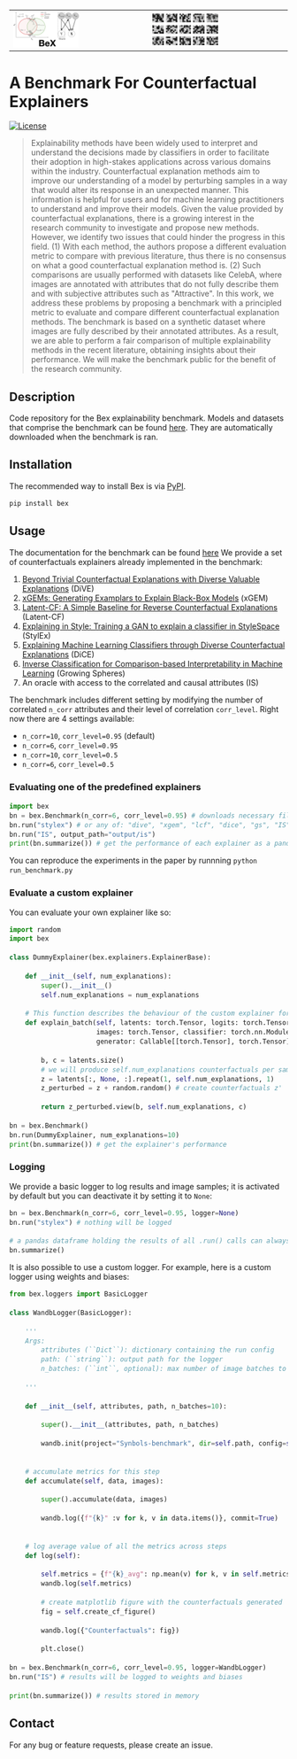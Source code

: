 <table>
  <tr>
    <td>
      <img src="images/cover.svg" alt="framework" width="50%" />
    </td>
    <td>
      <img src="images/samples.png" alt="samples" width="50%" />
    </td>
  </tr>
</table>

# A Benchmark For Counterfactual Explainers

[![License](https://img.shields.io/badge/License-Apache%202.0-blue.svg)](https://opensource.org/licenses/Apache-2.0) 

>Explainability methods have been widely used to interpret and understand the decisions made by classifiers in order to facilitate their adoption in high-stakes applications across various domains within the industry. Counterfactual explanation methods aim to improve our understanding of a model by perturbing samples in a way that would alter its response in an unexpected manner. This information is helpful for users and for machine learning practitioners to understand and improve their models. Given the value provided by counterfactual explanations, there is a growing interest in the research community to investigate and propose new methods. However, we identify two issues that could hinder the progress in this field. (1) With each  method, the authors propose a different evaluation metric to compare with previous literature, thus there is no consensus on what a good counterfactual explanation method is. (2) Such comparisons are usually performed with datasets like CelebA, where images are annotated with attributes that do not fully describe them and with subjective attributes such as "Attractive". In this work, we address these problems by proposing a benchmark with a principled metric to evaluate and compare different counterfactual explanation methods. The benchmark is based on a synthetic dataset where images are fully described by their annotated attributes. As a result, we are able to perform a fair comparison of multiple explainability methods in the recent literature, obtaining insights about their performance. We will make the benchmark public for the benefit of the research community.


## Description 

Code repository for the Bex explainability benchmark. Models and datasets that comprise the benchmark can be found [here](https://zenodo.org/record/6616598). They are 
automatically downloaded when the benchmark is ran.


## Installation

The recommended way to install Bex is via [PyPI](https://pypi.org/project/bex/).

```bash
pip install bex
```


## Usage

The documentation for the benchmark can be found [here](dvd42.github.io/Bex)
We provide a set of counterfactuals explainers already implemented in the benchmark:

1. [Beyond Trivial Counterfactual Explanations with Diverse Valuable Explanations](https://arxiv.org/abs/2103.10226) (DiVE)
2. [xGEMs: Generating Examplars to Explain Black-Box Models](https://arxiv.org/abs/1806.08867) (xGEM)
3. [Latent-CF: A Simple Baseline for Reverse Counterfactual Explanations](https://arxiv.org/abs/2012.09301) (Latent-CF)
4. [Explaining in Style: Training a GAN to explain a classifier in StyleSpace](https://arxiv.org/abs/2104.13369) (StylEx)
5. [Explaining Machine Learning Classifiers through Diverse Counterfactual Explanations](https://arxiv.org/abs/1905.07697) (DiCE)
6. [Inverse Classification for Comparison-based Interpretability in Machine Learning](https://arxiv.org/abs/1712.08443) (Growing Spheres)
7. An oracle with access to the correlated and causal attributes (IS)


The benchmark includes different setting by modifying the number of correlated
`n_corr` attributes and their level of correlation `corr_level`. Right now there are 4 settings available:

* `n_corr=10`, `corr_level=0.95` (default)
* `n_corr=6`, `corr_level=0.95` 
* `n_corr=10`, `corr_level=0.5` 
* `n_corr=6`, `corr_level=0.5`


### Evaluating one of the predefined explainers

```python
import bex
bn = bex.Benchmark(n_corr=6, corr_level=0.95) # downloads necessary files
bn.run("stylex") # or any of: "dive", "xgem", "lcf", "dice", "gs", "IS" (Oracle)
bn.run("IS", output_path="output/is")
print(bn.summarize()) # get the performance of each explainer as a pandas dataframe
```

You can reproduce the experiments in the paper by runnning `python run_benchmark.py`


### Evaluate a custom explainer

You can evaluate your own explainer like so:

```python
import random
import bex

class DummyExplainer(bex.explainers.ExplainerBase):

    def __init__(self, num_explanations):
        super().__init__()
        self.num_explanations = num_explanations

    # This function describes the behaviour of the custom explainer for a given batch
    def explain_batch(self, latents: torch.Tensor, logits: torch.Tensor, 
                      images: torch.Tensor, classifier: torch.nn.Module, 
                      generator: Callable[[torch.Tensor], torch.Tensor]) -> torch.Tensor:

        b, c = latents.size()
        # we will produce self.num_explanations counterfactuals per sample
        z = latents[:, None, :].repeat(1, self.num_explanations, 1)
        z_perturbed = z + random.random() # create counterfactuals z'

        return z_perturbed.view(b, self.num_explanations, c)

bn = bex.Benchmark()
bn.run(DummyExplainer, num_explanations=10)
print(bn.summarize()) # get the explainer's performance
```

### Logging

We provide a basic logger to log results and image samples; it is activated by default but you can deactivate it by setting it to `None`:

```python
bn = bex.Benchmark(n_corr=6, corr_level=0.95, logger=None)
bn.run("stylex") # nothing will be logged 

# a pandas dataframe holding the results of all .run() calls can always be obtained by calling 
bn.summarize()
```

It is also possible to use a custom logger. For example, here is a custom logger using weights and biases:

```python
from bex.loggers import BasicLogger

class WandbLogger(BasicLogger):

    '''
    Args:
        attributes (``Dict``): dictionary containing the run config
        path: (``string``): output path for the logger 
        n_batches: (``int``, optional): max number of image batches to log

    '''

    def __init__(self, attributes, path, n_batches=10):

        super().__init__(attributes, path, n_batches)

        wandb.init(project="Synbols-benchmark", dir=self.path, config=self.attributes, reinit=True)


    # accumulate metrics for this step
    def accumulate(self, data, images):

        super().accumulate(data, images)

        wandb.log({f"{k}" :v for k, v in data.items()}, commit=True)


    # log average value of all the metrics across steps
    def log(self):

        self.metrics = {f"{k}_avg": np.mean(v) for k, v in self.metrics.items()}
        wandb.log(self.metrics)

        # create matplotlib figure with the counterfactuals generated
        fig = self.create_cf_figure()

        wandb.log({"Counterfactuals": fig})
        
        plt.close()

bn = bex.Benchmark(n_corr=6, corr_level=0.95, logger=WandbLogger)
bn.run("IS") # results will be logged to weights and biases 

print(bn.summarize()) # results stored in memory
```

## Contact 

For any bug or feature requests, please create an issue.
